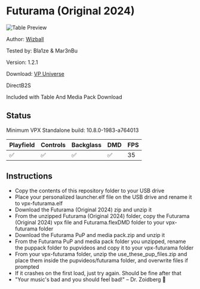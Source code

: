 # Futurama (Original 2024)

![Table Preview](https://github.com/Bla1ze/vpx-images/blob/main/vpx-futurama.png)

Author: [Wizball](https://vpuniverse.com/profile/16604-wizball/) 

Tested by: Bla1ze & Mar3nBu

Version: 1.2.1

Download: [VP Universe](https://vpuniverse.com/files/file/18010-futurama-original-2024/)

DirectB2S

Included with Table And Media Pack Download


## Status 

Minimum VPX Standalone build: 10.8.0-1983-a764013  

| Playfield | Controls | Backglass | DMD | FPS | 
|-----------|----------|-----------|-----|----------|
| :white_check_mark: | :white_check_mark: | :white_check_mark: | :white_check_mark: | 35 |

## Instructions

- Copy the contents of this repository folder to your USB drive
- Place your personalized launcher.elf file on the USB drive and rename it to vpx-futurama.elf
- Download the Futurama (Original 2024) zip and unzip it
- From the unzipped Futurama (Original 2024) folder, copy the Futurama (Original 2024) vpx file and Futurama.flexDMD folder to your vpx-futurama folder
- Download the Futurama PuP and media pack.zip and unzip it
- From the Futurama PuP and media pack folder you unzipped, rename the puppack folder to pupvideos and copy it to your vpx-futurama folder
- From your vpx-futurama folder, unzip the use_these_pup_files.zip and place them inside the pupvideos/futurama folder, and overwrite files if prompted
- If it crashes on the first load, just try again. Should be fine after that
- "Your music's bad and you should feel bad!" – Dr. Zoidberg 🚀
